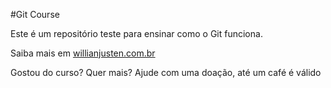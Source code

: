 #Git Course

Este é um repositório teste para ensinar como o Git funciona.

Saiba mais em [willianjusten.com.br](http:/willianjusten.com.br)


Gostou do curso? Quer mais? Ajude com uma doação, até um café é válido


